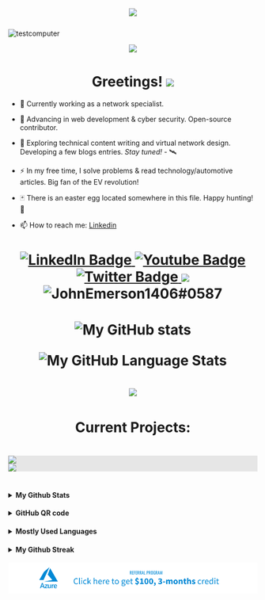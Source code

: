 <!--
**testcomputer/testcomputer** 
Keep your code neat
-->

<h1 align="center">
    <img src="https://camo.githubusercontent.com/d88bdce683bc31abcfc8fd8774880f5a305e4e59/687474703a2f2f692e696d6775722e636f6d2f6337476d414a662e706e67" />
</h1>

<p align="left"> 
    <img src="https://komarev.com/ghpvc/?username=raghav-byte" alt="testcomputer" /> 
</p>

<div id="header" align="center">
    <img src="https://user-images.githubusercontent.com/104815254/170267211-7f5c43d2-cc8b-4e82-8bf3-068591c66093.gif" width="100"/>
    
</div>

<div id="badges">
 
</div>

<h1 align="center"> Greetings! 
 
<img src="https://camo.githubusercontent.com/e8e7b06ecf583bc040eb60e44eb5b8e0ecc5421320a92929ce21522dbc34c891/68747470733a2f2f6d656469612e67697068792e636f6d2f6d656469612f6876524a434c467a6361737252346961377a2f67697068792e676966" width="30px"/>
</h1> 

- :telescope: Currently working as a network specialist.

- 🧮 Advancing in web development & cyber security. Open-source contributor.
 
- :seedling: Exploring technical content writing and virtual network design. Developing a few blogs entries. *Stay tuned!* - 🛰️

- :zap: In my free time, I solve problems & read technology/automotive articles. Big fan of the EV revolution! 

- :black_joker: There is an easter egg located somewhere in this file. Happy hunting! 🎯 <!-- {YOU_FOUND.THE.FLAG} -->

- :mailbox: How to reach me: [Linkedin](https://www.linkedin.com/in/daniel-j-w-torres)

<h1 align="center">
    
<a href="https://www.linkedin.com/in/daniel-j-w-torres/">
<img src="https://img.shields.io/badge/LinkedIn-blue?style=for-the-badge&logo=linkedin&logoColor=white" alt="LinkedIn Badge"/> </a>
<a href="your-youtube-URL">
<img src="https://img.shields.io/badge/YouTube-red?style=for-the-badge&logo=youtube&logoColor=white" alt="Youtube Badge"/>
</a>
<a href="your-twitter-URL">
<img src="https://img.shields.io/badge/Twitter-blue?style=for-the-badge&logo=twitter&logoColor=white" alt="Twitter Badge"/>
</a>
<img src="https://camo.githubusercontent.com/b994fc2dc47e1b1c3bb4932c4b37df5930ec6cae8187a2f363ff63a906b23de4/68747470733a2f2f696d672e736869656c64732e696f2f62616467652f2d4769744875622d3138313731373f7374796c653d666f722d7468652d6261646765266c6f676f3d476974487562266c6f676f436f6c6f723d776869746527" data-canonical-src="https://img.shields.io/badge/-GitHub-181717?style=for-the-badge&amp;logo=GitHub&amp;logoColor=white'" style="max-width: 100%;"> <img src="https://camo.githubusercontent.com/3f990cfefb64f13d28397fe586c3aa38a81fde585de479205d63c79363ebe07a/68747470733a2f2f696d672e736869656c64732e696f2f62616467652f446973636f72642d3732383944413f7374796c653d666f722d7468652d6261646765266c6f676f3d646973636f7264266c6f676f436f6c6f723d7768697465" alt="JohnEmerson1406#0587" data-canonical-src="https://img.shields.io/badge/Discord-7289DA?style=for-the-badge&amp;logo=discord&amp;logoColor=white" style="max-width: 100%;">
  
<h1 align="center"> 
 
![My GitHub stats](https://github-readme-stats.vercel.app/api?username=testcomputer&&count_private=true&theme=tokyonight&show_icons=true)
 
![My GitHub Language Stats](https://github-readme-stats.vercel.app/api/top-langs/?username=testcomputer&langs_count=5&theme=tokyonight)
    
</div> 
    
<img src="https://camo.githubusercontent.com/d13643f87a628203f5f3f8eaf8352acf18ea045e8f4d255b8b39345478396d36/68747470733a2f2f6769746875622d726561646d652d73746174732e76657263656c2e6170702f6170692f746f702d6c616e67732f3f757365726e616d653d6a307368626c30636b266c61796f75743d636f6d70616374267468656d653d6769746875625f6461726b26686964655f626f726465723d74727565" data-canonical-src="https://github-readme-stats.vercel.app/api/top-langs/?username=testcomputer&amp;layout=compact&amp;theme=github_dark&amp;hide_border=true" style="max-width: 100%;">
    
</h1>
 
<!-- 
<details>
<summary>Web development</summary> Web development, also known as website development, refers to the tasks associated with creating, building, and maintaining websties.
</p>
</details>
-->

<h1 align="center">
    Current Projects:
</h1>
 
<h1 align="center"> 
      <img style="display: block;-webkit-user-select: none;margin: auto;background-color: hsl(0, 0%, 90%);transition: background-color 300ms;" src="https://iruntheinternet.com/lulzdump/images/gifs/IT-crowd-Maurice-Moss-ignoring-fire-computer-1382704848t.gif">  <img style="display: block;-webkit-user-select: none;margin: auto;background-color: hsl(0, 0%, 90%);transition: background-color 300ms;" src="http://3.bp.blogspot.com/-4qWTwclCzmg/VPcEgcA10nI/AAAAAAAAECQ/xz81Moc1z4I/s1600/14.gif">
  
<h1 align="center">
  
<h4> 
<details>
      <summary><strong>My Github Stats</strong></summary>
      <img src = "https://github-readme-stats.vercel.app/api?username=testcomputer&count_private=true&include_all_commits=true&theme=buefy&show_icons=true" alt="Github Stats"
width="400" />
    </details>
 
</h4>
    
<h4>
    <details>
      <summary><strong> GitHub QR code</strong></summary>
      <img src="https://user-images.githubusercontent.com/104815254/170821003-5c96b0ba-e486-4af8-bae4-f9a129c09ed6.png" />
    </details>
</h4>
 
<h4>
    <details>
      <summary><strong>Mostly Used Languages </strong></summary>
      <img src="https://github-readme-stats.vercel.app/api/top-langs/?username=testcomputer&layout=compact" alt="testcomputer's mostly used Languages"/>
    </details>
</h4>

<h4>
    <details>
      <summary><strong>My Github Streak</strong></summary>
      <img src="https://github-readme-streak-stats.herokuapp.com/?user=testcomputer&show_icons=true&locale=en&layout=compact" alt="testcomputer's github streak" width="450" />
    </details>
</h4>

 <!-- 

Reference link to Microsoft Azure  

-->

<p align="center">
    <a href="https://www.azure.com" target="_blank"> <img
        src="https://raw.githubusercontent.com/pry0cc/axiom/master/screenshots/Referrals/azure_referral.png" 
        screenshots/Referrals/azure_referral.png/>
    </a>
</p>

<!-- Editor's notes: 

Keep all code clean. 

-->
